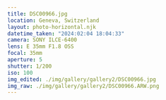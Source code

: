 ```yaml
---
title: DSC00966.jpg
location: Geneva, Switzerland
layout: photo-horizontal.njk
datetime_taken: "2024:02:04 18:04:33"
camera: SONY ILCE-6400
lens: E 35mm F1.8 OSS
focal: 35mm
aperture: 5
shutter: 1/200
iso: 100
img_edited: ./img/gallery/gallery2/DSC00966.jpg
img_raw: ./img/gallery/gallery2/DSC00966.ARW.png
---
```

